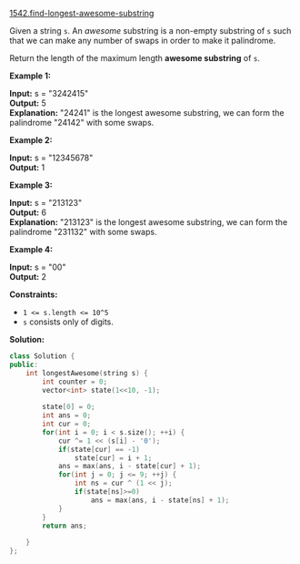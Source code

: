 [1542.find-longest-awesome-substring](https://leetcode.com/problems/find-longest-awesome-substring/)  

Given a string `s`. An _awesome_ substring is a non-empty substring of `s` such that we can make any number of swaps in order to make it palindrome.

Return the length of the maximum length **awesome substring** of `s`.

**Example 1:**

  
**Input:** s = "3242415"  
**Output:** 5  
**Explanation:** "24241" is the longest awesome substring, we can form the palindrome "24142" with some swaps.  

**Example 2:**

  
**Input:** s = "12345678"  
**Output:** 1  

**Example 3:**

  
**Input:** s = "213123"  
**Output:** 6  
**Explanation:** "213123" is the longest awesome substring, we can form the palindrome "231132" with some swaps.  

**Example 4:**

  
**Input:** s = "00"  
**Output:** 2  

**Constraints:**

*   `1 <= s.length <= 10^5`
*   `s` consists only of digits.  



**Solution:**  

```cpp
class Solution {
public:
    int longestAwesome(string s) {
        int counter = 0;
        vector<int> state(1<<10, -1);
        
        state[0] = 0;
        int ans = 0;
        int cur = 0;
        for(int i = 0; i < s.size(); ++i) {
            cur ^= 1 << (s[i] - '0');
            if(state[cur] == -1)
                state[cur] = i + 1;
            ans = max(ans, i - state[cur] + 1);
            for(int j = 0; j <= 9; ++j) {
                int ns = cur ^ (1 << j);
                if(state[ns]>=0)
                    ans = max(ans, i - state[ns] + 1);
            }
        }
        return ans;
        
    }
};
```
      